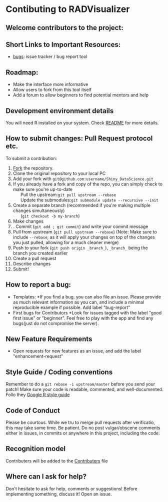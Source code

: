 # Contibuting to RADVisualizer

## Welcome contributors to the project: 

## Short Links to Important Resources:
* <a href="https://github.com/mscsalex/Shiny_DataScience/issues">bugs</a>: issue tracker / bug report tool
## Roadmap:
<ul>
 <li>Make the interface more informative</li>
 <li>Allow users to fork from this tool itself</li>
 <li>Add a forum to allow beginners to find potential mentors and help</li>
 </ul>

## Development environment details
You will need R installed on your system. 
Check <a href="https://github.com/mscsalex/Shiny_DataScience/blob/master/README.md">README</a> for more details.

## How to submit changes: Pull Request protocol etc. 
To submit a contribution:
<ol>
 <li><a href="github.com/mscsalex/Shiny_DataScience/fork">Fork</a> the repository.</li>
 <li>Clone the original repository to your local PC</a></li>
 <li>Add your fork with <code>git@github.com:username/Shiny_DataScience.git</code></li>
 <li>If you already have a fork and copy of the repo, you can simply check to make sure you're up-to-date
 <ul>Pull the upstream:<code>git pull upstream --rebase</code></ul>
 <ul>Update the submodules:<code>git submodule update --recursive --init</code></ul>
 </li>
 <li>Create a separate branch (recommended if you're making multiple changes simultaneously) 
 <ul>(<code>git checkout -b my-branch</code>)</ul></li>
 <li>Make changes</li>
 <li>. Commit (<code>git add <item(s) you changed>; git commit</code>) and write your commit message</li>
<li>Pull from upstream (<code>git pull upstream --rebase</code>) (Note: Make sure to include <code>--rebase</code>, as it will apply your changes on top of the changes you just pulled, allowing for a much cleaner merge)</li>
<li>Push to your fork (<code>git push origin _branch_</code>), <code>_branch_</code> being the branch you created earlier</li>
 <li>Create a pull request</li>
 <li>Describe changes</li>
 <li>Submit!</li>
 
 </ol>
 
## How to report a bug: 
* Templates: 
  *If you find a bug, you can also file an issue. Please provide as much relevant information as you can, and include a minimal reproducible example if possible. Add label "bug-report"
* First bugs for Contributors
  *Look for issues tagged with the label "good first issue" or "beginner". Feel free to play with the app and find any bugs(just do not compromise the server).
    
## New Feature Requirements
 * Open requests for new features as an issue, and add the label "enhancement-request"

## Style Guide / Coding conventions 
Remember to do a <code>git rebase -i upstream/master</code> before you send your patch!
Make sure your code is readable, commented, and well-documented.
Follo they <a href="https://google.github.io/styleguide/Rguide.xml">Google R style guide</a>

## Code of Conduct
Please be courtous. While we tru to merge pull requests after verificatio, this may take some time. Be patient.
Do no post vulgar/obscene comments either in issues, in commits or anywhere in this project, including the code.

## Recognition model
Contributers will be added to the <a href="https://github.com/mscsalex/Shiny_DataScience/blob/master/CONTRIBUTORS.md">Contributers</a> file

## Where can I ask for help?
Don't hesitate to ask for help, comments or suggestions!
Before implementing something, discuss it! Open an issue.
